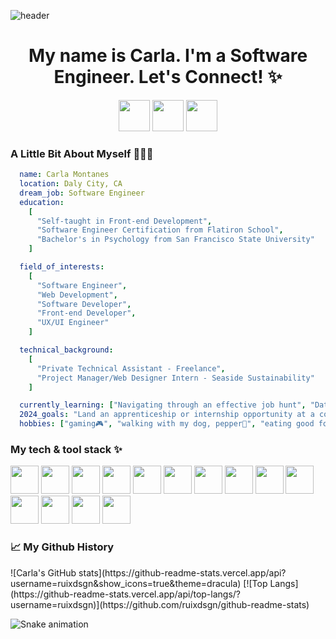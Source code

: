 ![header](https://capsule-render.vercel.app/api?type=soft&color=auto&height=300&section=header&text=Hi%20Everyone!🙋🏻‍♀️&fontSize=50&animation=twinkling)

<h1 align='center'>My name is Carla. I'm a Software Engineer. Let's Connect! ✨</h1>
<div align='center'>
  <a href='https://www.linkedin.com/in/carla-montanes-018670102/'><img src='https://upload.wikimedia.org/wikipedia/commons/thumb/f/f8/LinkedIn_icon_circle.svg/768px-LinkedIn_icon_circle.svg.png' height='50'/></a>
  <a href='https://www.instagram.com/rui.code/'><img src='https://png.pngtree.com/png-clipart/20180626/ourmid/pngtree-instagram-icon-instagram-logo-png-image_3584852.png' height='50'/></a>
  <a href='https://medium.com/@ruixdsgn'><img src='https://cdn.freebiesupply.com/images/large/2x/medium-icon-white-on-black.png' height='50'/></a>
</div>

<h3>A Little Bit About Myself 👩🏻‍💻</h3>

```yaml
  name: Carla Montanes
  location: Daly City, CA
  dream_job: Software Engineer
  education:
    [
      "Self-taught in Front-end Development",
      "Software Engineer Certification from Flatiron School",
      "Bachelor's in Psychology from San Francisco State University"
    ]

  field_of_interests:
    [
      "Software Engineer",
      "Web Development",
      "Software Developer",
      "Front-end Developer",
      "UX/UI Engineer"
    ]

  technical_background:
    [
      "Private Technical Assistant - Freelance",
      "Project Manager/Web Designer Intern - Seaside Sustainability"
    ]

  currently_learning: ["Navigating through an effective job hunt", "Data Structures & Algorithms", "Deployment", "Networking"]
  2024_goals: "Land an apprenticeship or internship opportunity at a company that invests inexperienced software engineers"
  hobbies: ["gaming🎮", "walking with my dog, pepper🐶", "eating good food🍣"]
```

<h3>My tech & tool stack ✨</h3>
<p align='left'>
  <img src="https://cdn.jsdelivr.net/gh/devicons/devicon/icons/vscode/vscode-original.svg" height='45' width='45' />
  <img src="https://cdn.jsdelivr.net/gh/devicons/devicon/icons/javascript/javascript-original.svg" height='45' width='45' />
  <img src="https://cdn.jsdelivr.net/gh/devicons/devicon/icons/html5/html5-original.svg" height='45' width='45'/>
  <img src="https://cdn.jsdelivr.net/gh/devicons/devicon/icons/css3/css3-original.svg" height='45' width='45'/>
  <img src="https://cdn.jsdelivr.net/gh/devicons/devicon/icons/python/python-original.svg" height='45' width='45'/>
  <img src="https://cdn.jsdelivr.net/gh/devicons/devicon/icons/bootstrap/bootstrap-original.svg" height='45' width='45'/>
  <img src="https://cdn.jsdelivr.net/gh/devicons/devicon/icons/flask/flask-original.svg" height='45' width='45' />
  <img src="https://cdn.jsdelivr.net/gh/devicons/devicon/icons/react/react-original.svg" height='45' width='45'/>
  <img src="https://cdn.jsdelivr.net/gh/devicons/devicon/icons/nodejs/nodejs-original.svg" height='45' width='45'/>
  <img src="https://cdn.jsdelivr.net/gh/devicons/devicon/icons/npm/npm-original-wordmark.svg" height='45' width='45'/>
  <img src="https://cdn.jsdelivr.net/gh/devicons/devicon/icons/sqlite/sqlite-original.svg" height='45' width='45'/>
  <img src="https://cdn.jsdelivr.net/gh/devicons/devicon/icons/sqlalchemy/sqlalchemy-original.svg" height='45' width='45' />
  <img src="https://cdn.jsdelivr.net/gh/devicons/devicon/icons/ubuntu/ubuntu-plain.svg" height='45' width='45'/>
  <img src="https://cdn.jsdelivr.net/gh/devicons/devicon/icons/figma/figma-original.svg" height='45' width='45' /> 
</p>

<h3>📈 My Github History</h3>
![Carla's GitHub stats](https://github-readme-stats.vercel.app/api?username=ruixdsgn&show_icons=true&theme=dracula)
[![Top Langs](https://github-readme-stats.vercel.app/api/top-langs/?username=ruixdsgn)](https://github.com/ruixdsgn/github-readme-stats)

![Snake animation](https://github.com/RuixDsgn/RuixDsgn/blob/output/github-contribution-grid-snake.svg)

